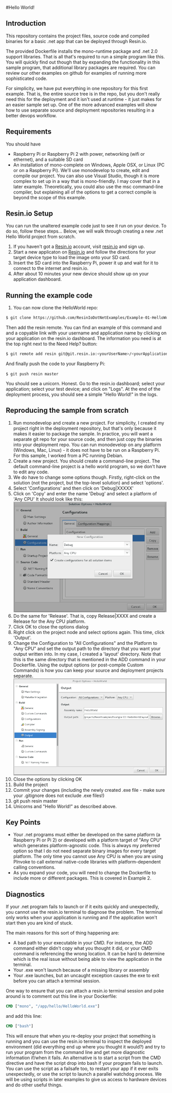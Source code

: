 #Hello World!

## Introduction

This repository contains the project files, source code and compiled binaries
for a basic .net app that can be deployed through Resin.io.

The provided Dockerfile installs the mono-runtime package and .net 2.0
support libraries. That is all that's required to run a simple program like
this. You will quickly find out though that by expanding the functionality
in this sample program, that additional library packages are required.
You can review our other examples on github for examples of running more
sophisticated code.

For simplicity, we have put everything in one repository for this first
example. That is, the entire source tree is in the repo, but you don't really
need this for the deployment and it isn't used at runtime - it just makes for
an easier sample set up. One of the more advanced examples will show how to use
separate source and deployment repositories resulting in a better devops
workflow.

## Requirements

You should have 

* Raspberry Pi or Raspberry Pi 2 with power, networking (wifi or ethernet),
and a suitable SD card
* An installation of mono-complete on Windows, Apple OSX, or Linux (PC or
on a Raspberry Pi). We'll use
monodevelop to create, edit and compile our project. You can also use Visual
Studio, though it is more complex to set up in a way that is mono-friendly.
I may cover that in a later example. Theoretically, you could also use the msc
command-line compiler, but explaining all of the options to get a correct 
compile is beyond the scope of this example.

## Resin.io Setup

You can run the unaltered example code just to see it run on your device.
To do so, follow these steps...  Below, we will walk through creating a new
.net Hello World project from scratch.

1. If you haven't got a [Resin.io](http://resin.io) account, visit
[resin.io](http://resin.io) and sign up.
1. Start a new applicaton on [Resin.io](http://resin.io) and follow the
directions for your target device type to load the image onto your SD card.
1. Insert the SD card into the Raspberry Pi, power it up and wait for it
to connect to the internet and resin.io.
1. After about 10 minutes your new device should show up on your application 
dashboard.

## Running the example code

1. You can now clone the HelloWorld repo:

```sh
$ git clone https://github.com/ResinIoDotNetExamples/Example-01-HelloWorld.git
```

Then add the resin remote. You can find an example of this command and 
and a copyable link with your username and application name by clicking
on your application on the resin.io dashboard. The information you need
is at the top right next to the Need Help? button:

```sh
$ git remote add resin git@git.resin.io:<yourUserName>/<yourApplicationName>.git
```

And finally push the code to your Raspberry Pi:

`$ git push resin master`

You should see a unicorn. Honest. Go to the resin.io dashboard; select
your application; select your test device; and click on "Logs". At the end of
the deployment process, you should see a simple "Hello World!" in the logs.

## Reproducing the sample from scratch

1. Run monodevelop and create a new project. For simplicity, I created
my project right in the deployment repository, but that's only because it
makes it easier to package the sample. In practice, you will want a separate
git repo for your source code, and then just copy the binaries into your
deployment repo. You can run monodevelop on any platform (Windows, Mac, 
Linux) - it does not have to be run on a Raspberry Pi. For this sample, 
I worked from a PC running Debian.
1. Create a new project. You should create a command-line project. The 
default command-line project is a hello world program, so we don't have
to edit any code.
1. We do have to change some options though. Firstly, right-click on the
solution (not the project, but the top-level solution) and select 'options'.
1. Select 'Configurations' and then click on 'Debug|XXXXX'
1. Click on 'Copy' and enter the name 'Debug' and select a platform of 'Any CPU'
It should look like this:
![](README.images/copyconfig.png)
1. Do the same for 'Release'. That is, copy Release|XXXX and create a Release
for the Any CPU platform.
1. Click OK to close the options dialog
1. Right click on the project node and select options again. This time, click
'Output'.
1. Change the Configuration to "All Configurations" and the Platform to "Any
CPU" and set the output path to the directory that you want your output written
into. In my case, I created a 'layout' directory. Note that this is the same
directory that is mentioned in the ADD command in your Dockerfile. Using the
output options (or post-compile Custom Commands) is how you can keep your
source and deployment projects separate.
![](README.images/outputconfig.png)
1. Close the options by clicking OK
1. Build the project
1. Commit your changes (including the newly created .exe file - make sure
your .gitignore does not exclude .exe files!)
1. git push resin master
1. Unicorns and "Hello World!" as described above.

## Key Points

* Your .net programs must either be developed on the same platform (a 
Raspberry Pi or Pi 2) or developed with a platform target of "Any CPU"
which generates platform-agnostic code. This is always my preferred option
so that I do not need separate binary images for every target platform.
The only time you cannot use Any CPU is when you are using PInvoke to call
external native-code libraries with platform-dependent calling conventions.
* As you expand your code, you will need to change the Dockerfile to include
more or different packages. This is covered in Example 2.

## Diagnostics

If your .net program fails to launch or if it exits quickly and unexpectedly,
you cannot use the resin.io terminal to diagnose the problem. The terminal
only works when your application is running and if the application won't start
then you are kind of stuck.

The main reasons for this sort of thing happening are:

* A bad path to your executable in your CMD. For instance, the ADD command
either didn't copy what you thought it did, or your CMD command is referencing
the wrong location. It can be hard to determine which is the real issue without
being able to view the application in the terminal.
* Your .exe won't launch because of a missing library or assembly
* Your .exe launches, but an uncaught exception causes the exe to exit before
you can attach a terminal session.

One way to ensure that you can attach a resin.io terminal session and poke
around is to comment out this line in your Dockerfile:

```Dockerfile
CMD ["mono", "/app/hello/HelloWorld.exe"]
```

and add this line:

```Dockerfile
CMD ["bash"]
```

This will ensure that when you re-deploy your project that 
something is running and you can use the resin.io
terminal to inspect the deployed environment (did everything end up
where you thought it would?) and try to run your program from the command line
and get more diagnostic information if/when it fails.
An alternative is to start a script from the CMD directive and have the script
drop into bash if your program fails to launch. You can use the script as
a failsafe too, to restart your app if it ever exits unexpectedly, or
use the script to launch a parallel watchdog process. We will be using
scripts in later examples to give us access to hardware devices and do
other useful things.
